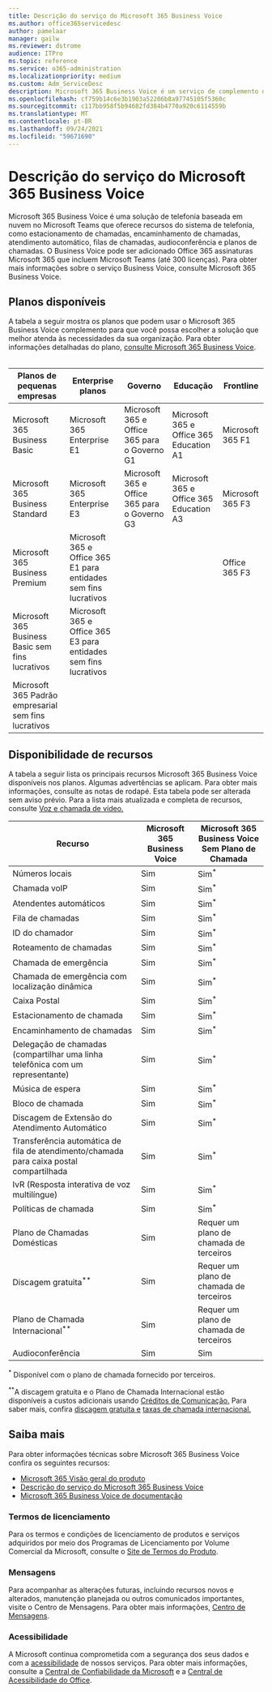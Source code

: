 ```yaml
---
title: Descrição do serviço do Microsoft 365 Business Voice
ms.author: office365servicedesc
author: pamelaar
manager: gailw
ms.reviewer: dstrome
audience: ITPro
ms.topic: reference
ms.service: o365-administration
ms.localizationpriority: medium
ms.custom: Adm_ServiceDesc
description: Microsoft 365 Business Voice é um serviço de complemento que permite que você use Microsoft Teams para chamadas telefônicas. Isso combina sistema telefônico, plano de chamadas domésticas, SMS e audioconferência.
ms.openlocfilehash: cf759b14c6e3b1903a52206b8a97745105f5360c
ms.sourcegitcommit: c117bb958f5b94682fd384b4770a920c6114559b
ms.translationtype: MT
ms.contentlocale: pt-BR
ms.lasthandoff: 09/24/2021
ms.locfileid: "59671690"
---
```

# <a name="microsoft-365-business-voice-service-description"></a>Descrição do serviço do Microsoft 365 Business Voice

Microsoft 365 Business Voice é uma solução de telefonia baseada em nuvem no Microsoft Teams que oferece recursos do sistema de telefonia, como estacionamento de chamadas, encaminhamento de chamadas, atendimento automático, filas de chamadas, audioconferência e planos de chamadas. O Business Voice pode ser adicionado Office 365 assinaturas Microsoft 365 que incluem Microsoft Teams (até 300 licenças). Para obter mais informações sobre o serviço Business Voice, consulte Microsoft 365 Business Voice.

## <a name="available-plans"></a>Planos disponíveis

A tabela a seguir mostra os planos que podem usar o Microsoft 365 Business Voice complemento para que você possa escolher a solução que melhor atenda às necessidades da sua organização. Para obter informações detalhadas do plano, [consulte Microsoft 365 Business Voice](/MicrosoftTeams/business-voice/whats-business-voice). <br><br>

| Planos de pequenas empresas | Enterprise planos | Governo | Educação | Frontline |
|----------------------|------------------|------------|-----------|-----------|
| Microsoft 365 Business Basic | Microsoft 365 Enterprise E1 | Microsoft 365 e Office 365 para o Governo G1 | Microsoft 365 e Office 365 Education A1 | Microsoft 365 F1 |
| Microsoft 365 Business Standard | Microsoft 365 Enterprise E3 | Microsoft 365 e Office 365 para o Governo G3 | Microsoft 365 e Office 365 Education A3 | Microsoft 365 F3 |
| Microsoft 365 Business Premium | Microsoft 365 e Office 365 E1 para entidades sem fins lucrativos | | | Office 365 F3 |
| Microsoft 365 Business Basic sem fins lucrativos | Microsoft 365 e Office 365 E3 para entidades sem fins lucrativos | | | |
| Microsoft 365 Padrão empresarial sem fins lucrativos | | | | |

## <a name="feature-availability"></a>Disponibilidade de recursos

A tabela a seguir lista os principais recursos Microsoft 365 Business Voice disponíveis nos planos. Algumas advertências se aplicam. Para obter mais informações, consulte as notas de rodapé. Esta tabela pode ser alterada sem aviso prévio. Para a lista mais atualizada e completa de recursos, consulte [Voz e chamada de vídeo.](https://www.microsoft.com/en-us/microsoft-teams/voice-calling)

| Recurso | Microsoft 365 Business Voice | Microsoft 365 Business Voice Sem Plano de Chamada |
|---------|------------------------------|---------------------------------------------------|
| Números locais | Sim | Sim<sup>*</sup> |
| Chamada voIP | Sim | Sim<sup>*</sup> |
| Atendentes automáticos | Sim | Sim<sup>*</sup> |
| Fila de chamadas | Sim | Sim<sup>*</sup> |
| ID do chamador | Sim | Sim<sup>*</sup> |
| Roteamento de chamadas | Sim | Sim<sup>*</sup> |
| Chamada de emergência | Sim | Sim<sup>*</sup> |
| Chamada de emergência com localização dinâmica | Sim | Sim<sup>*</sup> |
| Caixa Postal | Sim | Sim<sup>*</sup> |
| Estacionamento de chamada | Sim | Sim<sup>*</sup> |
| Encaminhamento de chamadas | Sim | Sim<sup>*</sup> |
| Delegação de chamadas (compartilhar uma linha telefônica com um representante) | Sim | Sim<sup>*</sup> |
| Música de espera | Sim | Sim<sup>*</sup> |
| Bloco de chamada | Sim | Sim<sup>*</sup> |
| Discagem de Extensão do Atendimento Automático | Sim | Sim<sup>*</sup> |
| Transferência automática de fila de atendimento/chamada para caixa postal compartilhada | Sim | Sim<sup>*</sup> |
| IvR (Resposta interativa de voz multilíngue) | Sim | Sim<sup>*</sup> |
| Políticas de chamada | Sim | Sim<sup>*</sup> |
| Plano de Chamadas Domésticas | Sim | Requer um plano de chamada de terceiros |
| Discagem gratuita<sup>**</sup> | Sim | Requer um plano de chamada de terceiros |
| Plano de Chamada Internacional<sup>**</sup> | Sim | Requer um plano de chamada de terceiros |
| Audioconferência | Sim | Sim |

<sup>*</sup> Disponível com o plano de chamada fornecido por terceiros.

<sup>**</sup>A discagem gratuita e o Plano de Chamada Internacional estão disponíveis a custos adicionais usando [Créditos de Comunicação.](/microsoftteams/what-are-communications-credits) Para saber mais, confira [discagem gratuita e](/microsoftteams/toll-free-dialing-limitations-and-restrictions) [taxas de chamada internacional.](https://www.microsoft.com/microsoft-365/microsoft-teams/voice-calling?rtc=1#ow-download-rates)

## <a name="learn-more"></a>Saiba mais

Para obter informações técnicas sobre Microsoft 365 Business Voice confira os seguintes recursos:

- [Microsoft 365 Visão geral do produto](/MicrosoftTeams/business-voice/whats-business-voice)
- [Descrição do serviço do Microsoft 365 Business Voice](/office365/servicedescriptions/microsoft-365-business-voice-service-description)
- [Microsoft 365 Business Voice de documentação](/MicrosoftTeams/business-voice/)

### <a name="licensing-terms"></a>Termos de licenciamento

Para os termos e condições de licenciamento de produtos e serviços adquiridos por meio dos Programas de Licenciamento por Volume Comercial da Microsoft, consulte o [Site de Termos do Produto](https://www.microsoft.com/licensing/terms/).

### <a name="messaging"></a>Mensagens

Para acompanhar as alterações futuras, incluindo recursos novos e alterados, manutenção planejada ou outros comunicados importantes, visite o Centro de Mensagens. Para obter mais informações, [Centro de Mensagens](/microsoft-365/admin/manage/message-center).

### <a name="accessibility"></a>Acessibilidade

A Microsoft continua comprometida com a segurança dos seus dados e com a [acessibilidade](https://www.microsoft.com/trust-center/compliance/accessibility) de nossos serviços. Para obter mais informações, consulte a [Central de Confiabilidade da Microsoft](https://www.microsoft.com/trust-center) e a [Central de Acessibilidade do Office](https://support.microsoft.com/office/office-accessibility-center-resources-for-people-with-disabilities-ecab0fcf-d143-4fe8-a2ff-6cd596bddc6d).
